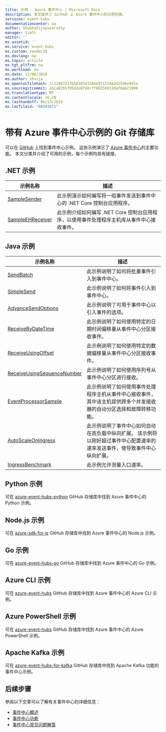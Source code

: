 ```yaml
---
title: 示例 - Azure 事件中心 | Microsoft Docs
description: 本文提供了 GitHub 上 Azure 事件中心的示例列表。
services: event-hubs
documentationcenter: na
author: ShubhaVijayasarathy
manager: timlt
editor: ''
ms.assetid: ''
ms.service: event-hubs
ms.custom: seodec18
ms.devlang: na
ms.topic: article
ms.tgt_pltfrm: na
ms.workload: na
ms.date: 12/06/2018
ms.author: shvija
ms.openlocfilehash: 1c1198733fb56303d328ee97152442d25dbe945a
ms.sourcegitcommit: 41ca82b5f95d2e07b0c7f9025b912daf0ab21909
ms.translationtype: MT
ms.contentlocale: zh-CN
ms.lasthandoff: 06/13/2019
ms.locfileid: "60343471"
---
```

# <a name="git-repositories-with-samples-for-azure-event-hubs"></a>带有 Azure 事件中心示例的 Git 存储库 
可以在 [GitHub](https://github.com/Azure/azure-event-hubs/tree/master/samples) 上找到事件中心示例。 这些示例演示了 [Azure 事件中心](/azure/event-hubs/)的主要功能。 本文分类并介绍了可用的示例，每个示例均具有链接。

## <a name="net-samples"></a>.NET 示例

| 示例名称 | 描述 | 
| ----------- | ----------- | 
| [SampleSender](https://github.com/Azure/azure-event-hubs/tree/master/samples/DotNet/Microsoft.Azure.EventHubs/SampleSender) | 此示例演示如何编写将一组事件发送到事件中心的 .NET Core 控制台应用程序。 |
| [SampleEHReceiver](https://github.com/Azure/azure-event-hubs/tree/master/samples/DotNet/Microsoft.Azure.EventHubs/SampleEphReceiver) | 此示例介绍如何编写 .NET Core 控制台应用程序，以使用事件处理程序主机库从事件中心接收事件。  | 

## <a name="java-samples"></a>Java 示例

| 示例名称 | 描述 | 
| ----------- | ----------- | 
| [SendBatch](https://github.com/Azure/azure-event-hubs/tree/master/samples/Java/Basic/SendBatch)  | 此示例说明了如何将批量事件引入到事件中心。 | 
| [SimpleSend](https://github.com/Azure/azure-event-hubs/tree/master/samples/Java/Basic/SimpleSend) | 此示例说明了如何将事件引入到事件中心。 |
| [AdvanceSendOptions](https://github.com/Azure/azure-event-hubs/blob/master/samples/Java/Basic/AdvancedSendOptions) | 此示例说明了可用于事件中心以引入事件的选项。 |
| [ReceiveByDateTime](https://github.com/Azure/azure-event-hubs/blob/master/samples/Java/Basic/ReceiveByDateTime) | 此示例说明了如何使用特定的日期时间偏移量从事件中心分区接收事件。 |
| [ReceiveUsingOffset](https://github.com/Azure/azure-event-hubs/blob/master/samples/Java/Basic/ReceiveUsingOffset) | 此示例说明了如何使用特定的数据偏移量从事件中心分区接收事件。 |  
| [ReceiveUsingSequenceNumber](https://github.com/Azure/azure-event-hubs/blob/master/samples/Java/Basic/ReceiveUsingSequenceNumber) | 此示例说明了如何使用序列号从事件中心分区进行接收。 |   
| [EventProcessorSample](https://github.com/Azure/azure-event-hubs/blob/master/samples/Java/Basic/EventProcessorSample) |此示例说明了如何使用事件处理程序主机从事件中心接收事件，其中该主机提供跨多个并发接收器的自动分区选择和故障转移功能。 | 
| [AutoScaleOnIngress](https://github.com/Azure/azure-event-hubs/blob/master/samples/Java/Benchmarks/AutoScaleOnIngress) | 此示例说明了事件中心如何自动在高负载中纵向扩展。 该示例将以刚好超过事件中心配置速率的速率发送事件，使导致事件中心纵向扩展。 | 
| [IngressBenchmark](https://github.com/Azure/azure-event-hubs/blob/master/samples/Java/Benchmarks/IngressBenchmark) | 此示例允许测量入口速率。 | 

## <a name="python-samples"></a>Python 示例
可在 [azure-event-hubs-python](https://github.com/Azure/azure-event-hubs-python/tree/master/examples) GitHub 存储库中找到 Azure 事件中心的 Python 示例。

## <a name="nodejs-samples"></a>Node.js 示例
可在 [azure-sdk-for-js](https://github.com/Azure/azure-sdk-for-js/tree/master/sdk/eventhub/event-hubs/samples) GitHub 存储库中找到 Azure 事件中心的 Node.js 示例。

## <a name="go-samples"></a>Go 示例
可在 [azure-event-hubs-go](https://github.com/Azure/azure-event-hubs-go/tree/master/_examples) GitHub 存储库中找到 Azure 事件中心的 Go 示例。

## <a name="azure-cli-samples"></a>Azure CLI 示例
可在 [azure-event-hubs](https://github.com/Azure/azure-event-hubs/tree/master/samples/Management/CLI) GitHub 存储库中找到 Azure 事件中心的 Azure CLI 示例。

## <a name="azure-powershell-samples"></a>Azure PowerShell 示例
可在 [azure-event-hubs](https://github.com/Azure/azure-event-hubs/tree/master/samples/Management/PowerShell) GitHub 存储库中找到 Azure 事件中心的 Azure PowerShell 示例。
 
## <a name="apache-kafka-samples"></a>Apache Kafka 示例
可在 [azure-event-hubs-for-kafka](https://github.com/Azure/azure-event-hubs-for-kafka) GitHub 存储库中找到 Apache Kafka 功能的事件中心示例。

## <a name="next-steps"></a>后续步骤
参阅以下文章可以了解有关事件中心的详细信息：

- [事件中心概述](event-hubs-what-is-event-hubs.md)
- [事件中心功能](event-hubs-features.md)
- [事件中心常见问题解答](event-hubs-faq.md)